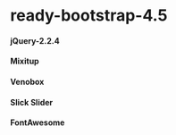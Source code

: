 # ready-bootstrap-4.5

#### jQuery-2.2.4
#### Mixitup
#### Venobox
#### Slick Slider
#### FontAwesome
